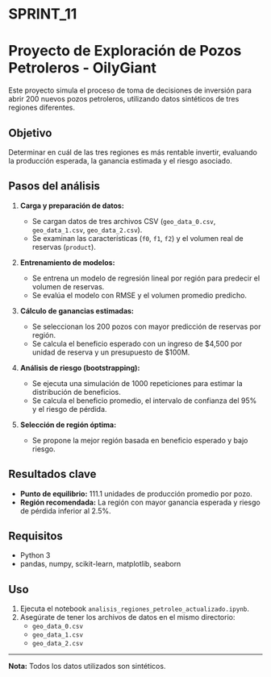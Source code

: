 # SPRINT_11
# Proyecto de Exploración de Pozos Petroleros - OilyGiant

Este proyecto simula el proceso de toma de decisiones de inversión para abrir 200 nuevos pozos petroleros, utilizando datos sintéticos de tres regiones diferentes. 

## Objetivo
Determinar en cuál de las tres regiones es más rentable invertir, evaluando la producción esperada, la ganancia estimada y el riesgo asociado.

## Pasos del análisis

1. **Carga y preparación de datos:**
   - Se cargan datos de tres archivos CSV (`geo_data_0.csv`, `geo_data_1.csv`, `geo_data_2.csv`).
   - Se examinan las características (`f0`, `f1`, `f2`) y el volumen real de reservas (`product`).

2. **Entrenamiento de modelos:**
   - Se entrena un modelo de regresión lineal por región para predecir el volumen de reservas.
   - Se evalúa el modelo con RMSE y el volumen promedio predicho.

3. **Cálculo de ganancias estimadas:**
   - Se seleccionan los 200 pozos con mayor predicción de reservas por región.
   - Se calcula el beneficio esperado con un ingreso de $4,500 por unidad de reserva y un presupuesto de $100M.

4. **Análisis de riesgo (bootstrapping):**
   - Se ejecuta una simulación de 1000 repeticiones para estimar la distribución de beneficios.
   - Se calcula el beneficio promedio, el intervalo de confianza del 95% y el riesgo de pérdida.

5. **Selección de región óptima:**
   - Se propone la mejor región basada en beneficio esperado y bajo riesgo.

## Resultados clave

- **Punto de equilibrio:** 111.1 unidades de producción promedio por pozo.
- **Región recomendada:** La región con mayor ganancia esperada y riesgo de pérdida inferior al 2.5%.

## Requisitos

- Python 3
- pandas, numpy, scikit-learn, matplotlib, seaborn

## Uso

1. Ejecuta el notebook `analisis_regiones_petroleo_actualizado.ipynb`.
2. Asegúrate de tener los archivos de datos en el mismo directorio:  
   - `geo_data_0.csv`
   - `geo_data_1.csv`
   - `geo_data_2.csv`

---

**Nota:** Todos los datos utilizados son sintéticos.
